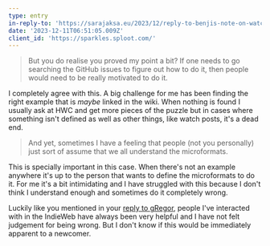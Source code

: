```yaml
---
type: entry
in-reply-to: 'https://sarajaksa.eu/2023/12/reply-to-benjis-note-on-watch-metaformats/'
date: '2023-12-11T06:51:05.009Z'
client_id: 'https://sparkles.sploot.com/'
---
```

> But you do realise you proved my point a bit? If one needs to go searching the GitHub issues to figure out how to do it, then people would need to be really motivated to do it.

I completely agree with this. A big challenge for me has been finding the right example that is _maybe_ linked in the wiki. When nothing is found I usually ask at HWC and get more pieces of the puzzle but in cases where something isn't defined as well as other things, like watch posts, it's a dead end.

> And yet, sometimes I have a feeling that people (not you personally) just sort of assume that we all understand the microformats.

This is specially important in this case. When there's not an example anywhere it's up to the person that wants to define the microformats to do it. For me it's a bit intimidating and I have struggled with this because I don't think I understand enough and sometimes do it completely wrong.

Luckily like you mentioned in your [reply to gRegor](https://sarajaksa.eu/2023/12/reply-to-gregors-reply-to-my-post-the-chicken-egg-problem-of-movie-microformats/), people I've interacted with in the IndieWeb have always been very helpful and I have not felt judgement for being wrong. But I don't know if this would be immediately apparent to a newcomer.
